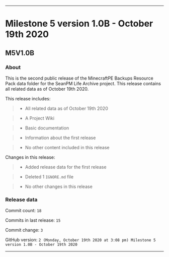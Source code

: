 
***

# Milestone 5 version 1.0B - October 19th 2020

## M5V1.0B

### About

This is the second public release of the MinecraftPE Backups Resource Pack data folder for the SeanPM Life Archive project. This release contains all related data as of October 19th 2020.

This release includes:

> * All related data as of October 19th 2020

> * A Project Wiki

> * Basic documentation

> * Information about the first release

> * No other content included in this release

Changes in this release:

> * Added release data for the first release

> * Deleted 1 `IGNORE.md` file

> * No other changes in this release

### Release data

Commit count: `18`

Commits in last release: `15`

Commit change: `3`

GitHub version: `2 (Monday, October 19th 2020 at 3:08 pm) Milestone 5 version 1.0B - October 19th 2020`

***
